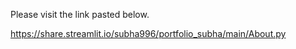 Please visit the link pasted below.

https://share.streamlit.io/subha996/portfolio_subha/main/About.py